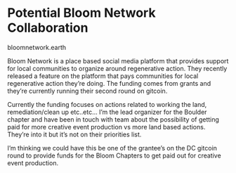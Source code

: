 # Potential Bloom Network Collaboration

bloomnetwork.earth

Bloom Network is a place based social media platform that provides support for local communities to organize around regenerative action. They recently released a feature on the platform that pays communities for local regenerative action they’re doing. The funding comes from grants and they’re currently running their second round on gitcoin. 

Currently the funding focuses on actions related to working the land, remediation/clean up etc..etc… I’m the lead organizer for the Boulder chapter and have been in touch with team about the possibility of getting paid for more creative event production vs more land based actions. They’re into it but it’s not on their priorities list.

I’m thinking we could have this be one of the grantee’s on the DC gitcoin round to provide funds for the Bloom Chapters to get paid out for creative event production.